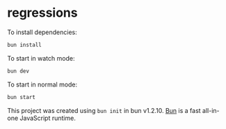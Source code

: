 # regressions

To install dependencies:

```bash
bun install
```

To start in watch mode:

```bash
bun dev
```

To start in normal mode:

```bash
bun start 
```

This project was created using `bun init` in bun v1.2.10. [Bun](https://bun.sh) is a fast all-in-one JavaScript runtime.
